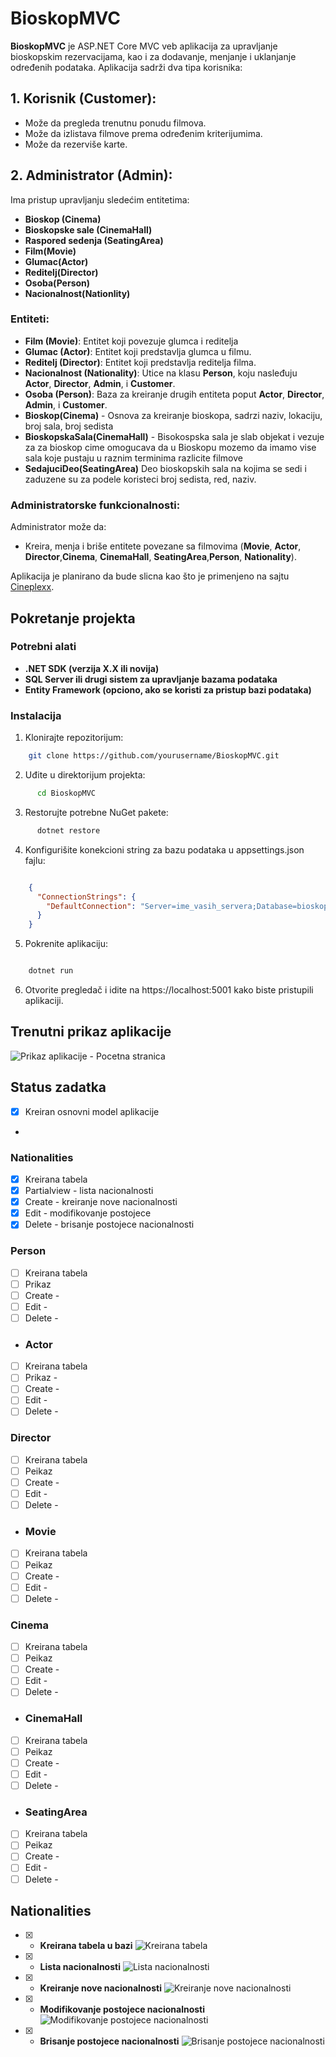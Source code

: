 # BioskopMVC

**BioskopMVC** je ASP.NET Core MVC veb aplikacija za upravljanje bioskopskim rezervacijama, kao i za dodavanje, menjanje i uklanjanje određenih podataka. Aplikacija sadrži dva tipa korisnika:

## 1. Korisnik (Customer):
- Može da pregleda trenutnu ponudu filmova.
- Može da izlistava filmove prema određenim kriterijumima.
- Može da rezerviše karte.

## 2. Administrator (Admin):
Ima pristup upravljanju sledećim entitetima:
- **Bioskop (Cinema)**
- **Bioskopske sale (CinemaHall)**
- **Raspored sedenja (SeatingArea)**
- **Film(Movie)**
- **Glumac(Actor)**
- **Reditelj(Director)**
- **Osoba(Person)**
- **Nacionalnost(Nationlity)**

### Entiteti:
- **Film (Movie)**: Entitet koji povezuje glumca i reditelja 
- **Glumac (Actor)**: Entitet koji predstavlja glumca u filmu.
- **Reditelj (Director)**: Entitet koji predstavlja reditelja filma.
- **Nacionalnost (Nationality)**: Utice na klasu **Person**, koju nasleđuju **Actor**, **Director**, **Admin**, i **Customer**.
- **Osoba (Person)**: Baza za kreiranje drugih entiteta poput **Actor**, **Director**, **Admin**, i **Customer**.
- **Bioskop(Cinema)** - Osnova za kreiranje bioskopa, sadrzi naziv, lokaciju, broj sala, broj sedista
- **BioskopskaSala(CinemaHall)** - Bisokospska sala je slab objekat i vezuje za za bioskop cime omogucava da u Bioskopu mozemo da imamo vise sala koje pustaju u raznim terminima razlicite filmove
- **SedajuciDeo(SeatingArea)** Deo bioskopskih sala na kojima se sedi i zaduzene su za podele koristeci broj sedista, red, naziv.
  

### Administratorske funkcionalnosti:
Administrator može da:
- Kreira, menja i briše entitete povezane sa filmovima (**Movie**, **Actor**, **Director**,**Cinema**, **CinemaHall**, **SeatingArea**,**Person**, **Nationality**).

Aplikacija  je  planirano da bude slicna  kao što je primenjeno na sajtu [Cineplexx](https://www.cineplexx.rs/).


## Pokretanje projekta
### Potrebni alati
- **.NET SDK (verzija X.X ili novija)**
- **SQL Server ili drugi sistem za upravljanje bazama podataka**
- **Entity Framework (opciono, ako se koristi za pristup bazi podataka)**

### Instalacija
1. Klonirajte repozitorijum:

```bash
    git clone https://github.com/yourusername/BioskopMVC.git
```

2. Uđite u direktorijum projekta:
```bash
      cd BioskopMVC
```

3. Restorujte potrebne NuGet pakete:
```bash
      dotnet restore
```

4. Konfigurišite konekcioni string za bazu podataka u appsettings.json fajlu:

```json

    {
      "ConnectionStrings": {
        "DefaultConnection": "Server=ime_vasih_servera;Database=bioskopmvc;Trusted_Connection=True;"
      }
    }
```
5. Pokrenite aplikaciju:

```bash

    dotnet run
```
6. Otvorite pregledač i idite na https://localhost:5001 kako biste pristupili aplikaciji.


## Trenutni prikaz aplikacije 
![Prikaz aplikacije - Pocetna stranica ](./images/Pocetna1.png)




## Status zadatka 
 - [x] Kreiran osnovni model aplikacije
 -  

### Nationalities

- [x] Kreirana tabela
- [x] Partialview  - lista nacionalnosti
- [x] Create  - kreiranje nove nacionalnosti
- [x] Edit  - modifikovanje postojece
- [x] Delete - brisanje postojece nacionalnosti

### Person

- [ ] Kreirana tabela
- [ ] Prikaz
- [ ] Create  - 
- [ ] Edit  - 
- [ ] Delete - 

- ### Actor

- [ ] Kreirana tabela
- [ ] Prikaz - 
- [ ] Create  - 
- [ ] Edit  - 
- [ ] Delete - 

### Director

- [ ] Kreirana tabela
- [ ] Peikaz  
- [ ] Create  -
- [ ] Edit  - 
- [ ] Delete -

- ### Movie

- [ ] Kreirana tabela
- [ ] Peikaz  
- [ ] Create  -
- [ ] Edit  - 
- [ ] Delete - 

 ### Cinema

- [ ] Kreirana tabela
- [ ] Peikaz  
- [ ] Create  -
- [ ] Edit  - 
- [ ] Delete -

- ### CinemaHall

- [ ] Kreirana tabela
- [ ] Peikaz  
- [ ] Create  -
- [ ] Edit  - 
- [ ] Delete -

- ### SeatingArea

- [ ] Kreirana tabela
- [ ] Peikaz  
- [ ] Create  -
- [ ] Edit  - 
- [ ] Delete -

## Nationalities 

- [x] - **Kreirana tabela u bazi** 
![Kreirana tabela ](./images/NationalitiesTabela.png)

- [x] - **Lista nacionalnosti**
![Lista nacionalnosti](./images/GetNacionity.png)

- [x] - **Kreiranje nove nacionalnosti**
![Kreiranje nove nacionalnosti](./images/NationalityCreate.png)

- [x] - **Modifikovanje postojece nacionalnosti**
![Modifikovanje postojece nacionalnosti](./images/NationlityEdit.png)

- [x] - **Brisanje postojece nacionalnosti**
![Brisanje postojece nacionalnosti](./images/NationalityDelete.png)      
      

      
